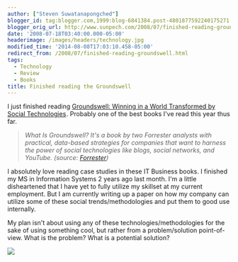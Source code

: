 ```yaml
---
author: ["Steven Suwatanapongched"]
blogger_id: tag:blogger.com,1999:blog-6841384.post-4801877592240175271
blogger_orig_url: http://www.sunpech.com/2008/07/finished-reading-groundswell.html
date: '2008-07-18T03:40:00.000-05:00'
headerimage: /images/headers/technology.jpg
modified_time: '2014-08-08T17:03:10.458-05:00'
redirect_from: /2008/07/finished-reading-groundswell.html
tags:
  - Technology
  - Review
  - Books
title: Finished reading the Groundswell
---
```



I just finished reading <a href="http://www.amazon.com/gp/product/1422125009?ie=UTF8&amp;tag=sunpech-20&amp;linkCode=as2&amp;camp=1789&amp;creative=9325&amp;creativeASIN=1422125009">Groundswell: Winning in a World Transformed by Social Technologies</a><img    border="0" height="1" src="http://www.assoc-amazon.com/e/ir?t=sunpech-20&amp;l=as2&amp;o=1&amp;a=1422125009" style="border: none !important; margin: 0px !important;" width="1" />.  Probably one of the best books I've read this year thus far.

<blockquote>
<i>What Is Groundswell? It's a book by two Forrester analysts with practical, data-based strategies for companies that want to harness the power of social technologies like blogs, social networks, and YouTube. (source: <a href="http://www.forrester.com/Groundswell">Forrester</a>)</i></blockquote>

I absolutely love reading case studies in these IT Business books.  I finished my MS in Information Systems 2 years ago last month.  I'm a little disheartened that I have yet to fully utilize my skillset at my current employment.  But I am currently writing up a paper on how my company can utilize some of these social trends/methodologies and put them to good use internally.

My plan isn't about using any of these technologies/methodologies for the sake of using something cool, but rather from a problem/solution point-of-view.  What is the problem?  What is a potential solution?

<a href="http://www.amazon.com/gp/product/1422161986/ref=as_li_ss_il?ie=UTF8&amp;tag=sunpech-20&amp;linkCode=as2&amp;camp=1789&amp;creative=390957&amp;creativeASIN=1422161986"><img   border="0" src="http://ws.assoc-amazon.com/widgets/q?_encoding=UTF8&amp;Format=_SL160_&amp;ASIN=1422161986&amp;MarketPlace=US&amp;ID=AsinImage&amp;WS=1&amp;tag=sunpech-20&amp;ServiceVersion=20070822" /></a><img    border="0" height="1" src="http://www.assoc-amazon.com/e/ir?t=sunpech-20&amp;l=as2&amp;o=1&amp;a=1422161986" style="border: none !important; margin: 0px !important;" width="1" />